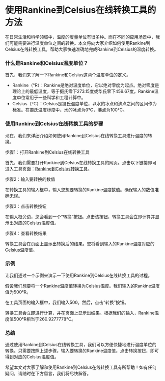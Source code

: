 使用Rankine到Celsius在线转换工具的方法
==========================

在日常生活和科学领域中，温度的度量单位有很多种。而在不同的应用场景中，我们可能需要进行温度单位之间的转换。本文将向大家介绍如何使用Rankine到Celsius在线转换工具，帮助大家快速准确地完成Rankine到Celsius的温度转换。

### 什么是Rankine和Celsius温度单位？

首先，我们来了解一下Rankine和Celsius这两个温度单位的定义。

- Rankine（°R）：Rankine是绝对温度单位，它以绝对零度为起点。绝对零度是理论上的最低温度，等于摄氏零下273.15度或华氏零下459.67度。Rankine温度单位常用于一些科学和工程计算中。
- Celsius（°C）：Celsius是摄氏温度单位，以水的冰点和沸点之间的区间作为标准。在摄氏温度标度中，水的冰点为0℃，沸点为100℃。

### 使用Rankine到Celsius在线转换工具的步骤

现在，我们来详细介绍如何使用Rankine到Celsius在线转换工具进行温度的转换。

步骤1：打开Rankine到Celsius在线转换工具

首先，我们需要打开Rankine到Celsius在线转换工具的网页。点击以下链接即可进入工具页面：[Rankine到Celsius转换工具](https://www.onlinecalculatorsfree.com/zh-tw/convert/rankine-to-celsius.html)。

步骤2：输入要转换的数值

在转换工具的输入框中，输入您想要转换的Rankine温度数值。确保输入的数值准确无误。

步骤3：点击转换按钮

在输入框旁边，您会看到一个“转换”按钮。点击该按钮，转换工具会立即计算并显示出对应的Celsius温度值。

步骤4：查看转换结果

转换工具会在页面上显示出转换后的结果。您将看到输入的Rankine温度对应的Celsius温度值。

### 示例

让我们通过一个示例来演示一下使用Rankine到Celsius在线转换工具的过程。

假设我们想要将一个Rankine温度值转换为Celsius温度。我们输入的Rankine温度值为500°R。

在工具页面的输入框中，我们输入500。然后，点击“转换”按钮。

转换工具会立即进行计算，并在页面上显示出结果。根据我们的输入，Rankine温度值500°R相当于260.9277778℃。

### 总结

通过使用Rankine到Celsius在线转换工具，我们可以方便快捷地进行温度单位的转换。只需要按照上述步骤，输入要转换的Rankine温度值，点击转换按钮，即可得到对应的Celsius温度值。

希望本文对大家了解和使用Rankine到Celsius在线转换工具有所帮助！如有任何疑问，请随时在下方留言，我们将尽快解答。